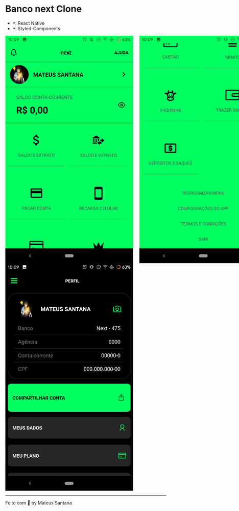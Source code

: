 # Banco next Clone

- **`*`**: React Native
- **`*`**: Styled-Components

<div style="display:flex">
<img src="githubimg/Screenshot_20200624-100917477.jpg"  style="margin-right:20px" width="400px">
<img src="githubimg/Screenshot_20200624-100922299.jpg" width="400px">
 </div>


<div style="display:flex">
<img src="githubimg/Screenshot_20200624-100929887.jpg"
style="margin-right:10px" width="400px">

</div>

---

Feito com 💜 by Mateus Santana




